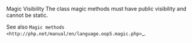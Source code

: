 Magic Visibility
The class magic methods must have public visibility and cannot be static.

<?php

class foo{
    // magic method must bt public and non-static
    public static function __clone($name) {    }

    // magic method can't be private
    private function __get($name) {    }

    // magic method can't be protected
    private function __set($name, $value) {    }

    // magic method can't be static
    public static function __isset($name) {    }
}

?>

See also `Magic methods <http://php.net/manual/en/language.oop5.magic.php>`_.
